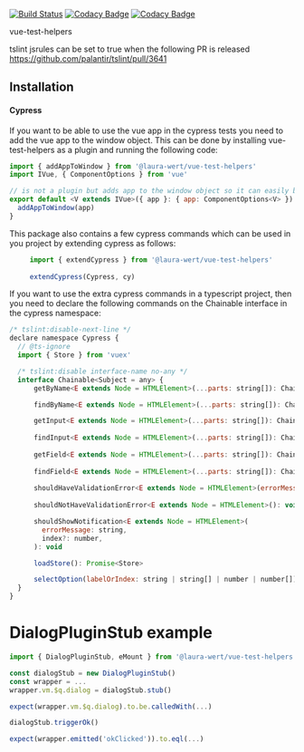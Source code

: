 [![Build Status](https://travis-ci.org/LauraWert/vue-test-helpers.svg?branch=v2)](https://travis-ci.org/LauraWert/vue-test-helpers)
[![Codacy Badge](https://api.codacy.com/project/badge/Grade/b7436afec00b4d6a925a3c2bc4859a08)](https://www.codacy.com/app/LauraWert/vue-test-helpers?utm_source=github.com&amp;utm_medium=referral&amp;utm_content=LauraWert/vue-test-helpers&amp;utm_campaign=Badge_Grade)
[![Codacy Badge](https://api.codacy.com/project/badge/Coverage/b7436afec00b4d6a925a3c2bc4859a08)](https://www.codacy.com/app/LauraWert/vue-test-helpers?utm_source=github.com&utm_medium=referral&utm_content=LauraWert/vue-test-helpers&utm_campaign=Badge_Coverage)

vue-test-helpers

tslint jsrules can be set to true when the following PR is released
https://github.com/palantir/tslint/pull/3641

## Installation
#### Cypress
If you want to be able to use the vue app in the cypress tests you need to add the vue app to the window object. This can
be done by installing vue-test-helpers as a plugin and running the following code:

``` javascript
import { addAppToWindow } from '@laura-wert/vue-test-helpers'
import IVue, { ComponentOptions } from 'vue'

// is not a plugin but adds app to the window object so it can easily be used in cypress tests
export default <V extends IVue>({ app }: { app: ComponentOptions<V> }): void => {
  addAppToWindow(app)
}
```

This package also contains a few cypress commands which can be used in you project by extending cypress as follows:

``` javascript
     import { extendCypress } from '@laura-wert/vue-test-helpers'
     
     extendCypress(Cypress, cy)
``` 

If you want to use the extra cypress commands in a typescript project, then you need to declare the following commands 
on the Chainable interface in the cypress namespace:

``` javascript
/* tslint:disable-next-line */
declare namespace Cypress {
  // @ts-ignore
  import { Store } from 'vuex'

  /* tslint:disable interface-name no-any */
  interface Chainable<Subject = any> {
      getByName<E extends Node = HTMLElement>(...parts: string[]): Chainable<JQuery<E>>

      findByName<E extends Node = HTMLElement>(...parts: string[]): Chainable<JQuery<E>>

      getInput<E extends Node = HTMLElement>(...parts: string[]): Chainable<JQuery<E>>
    
      findInput<E extends Node = HTMLElement>(...parts: string[]): Chainable<JQuery<E>>
      
      getField<E extends Node = HTMLElement>(...parts: string[]): Chainable<JQuery<E>>
          
      findField<E extends Node = HTMLElement>(...parts: string[]): Chainable<JQuery<E>>
            
      shouldHaveValidationError<E extends Node = HTMLElement>(errorMessage: string): void
      
      shouldNotHaveValidationError<E extends Node = HTMLElement>(): void

      shouldShowNotification<E extends Node = HTMLElement>(
        errorMessage: string,
        index?: number,
      ): void

      loadStore(): Promise<Store>

      selectOption(labelOrIndex: string | string[] | number | number[]): void
  }
}
```
# DialogPluginStub example
```typescript
import { DialogPluginStub, eMount } from '@laura-wert/vue-test-helpers'

const dialogStub = new DialogPluginStub()
const wrapper = ...
wrapper.vm.$q.dialog = dialogStub.stub()

expect(wrapper.vm.$q.dialog).to.be.calledWith(...)

dialogStub.triggerOk()

expect(wrapper.emitted('okClicked')).to.eql(...)
```
